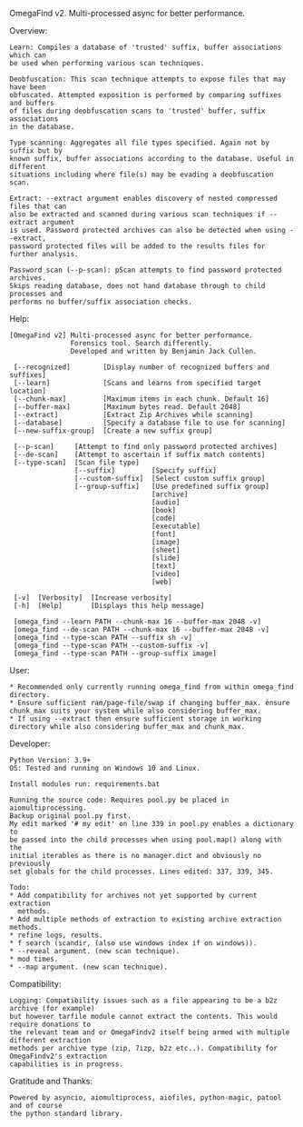 OmegaFind v2. Multi-processed async for better performance.


Overview:

    Learn: Compiles a database of 'trusted' suffix, buffer associations which can
    be used when performing various scan techniques.

    Deobfuscation: This scan technique attempts to expose files that may have been
    obfuscated. Attempted exposition is performed by comparing suffixes and buffers
    of files during deobfuscation scans to 'trusted' buffer, suffix associations
    in the database.

    Type scanning: Aggregates all file types specified. Again not by suffix but by
    known suffix, buffer associations according to the database. Useful in different
    situations including where file(s) may be evading a deobfuscation scan.

    Extract: --extract argument enables discovery of nested compressed files that can
    also be extracted and scanned during various scan techniques if --extract argument
    is used. Password protected archives can also be detected when using --extract,
    password protected files will be added to the results files for further analysis.

    Password scan (--p-scan): pScan attempts to find password protected archives.
    Skips reading database, does not hand database through to child processes and
    performs no buffer/suffix association checks.
 

Help:

    [OmegaFind v2] Multi-processed async for better performance.
                   Forensics tool. Search differently.
                   Developed and written by Benjamin Jack Cullen.
    
     [--recognized]        [Display number of recognized buffers and suffixes]
     [--learn]             [Scans and learns from specified target location]
     [--chunk-max]         [Maximum items in each chunk. Default 16]
     [--buffer-max]        [Maximum bytes read. Default 2048]
     [--extract]           [Extract Zip Archives while scanning]
     [--database]          [Specify a database file to use for scanning]
     [--new-suffix-group]  [Create a new suffix group]
    
     [--p-scan]     [Attempt to find only password protected archives]
     [--de-scan]    [Attempt to ascertain if suffix match contents]
     [--type-scan]  [Scan file type]
                    [--suffix]         [Specify suffix]
                    [--custom-suffix]  [Select custom suffix group]
                    [--group-suffix]   [Use predefined suffix group]
                                       [archive]
                                       [audio]
                                       [book]
                                       [code]
                                       [executable]
                                       [font]
                                       [image]
                                       [sheet]
                                       [slide]
                                       [text]
                                       [video]
                                       [web]
    
     [-v]  [Verbosity]  [Increase verbosity]
     [-h]  [Help]       [Displays this help message]
    
     [omega_find --learn PATH --chunk-max 16 --buffer-max 2048 -v]
     [omega_find --de-scan PATH --chunk-max 16 --buffer-max 2048 -v]
     [omega_find --type-scan PATH --suffix sh -v]
     [omega_find --type-scan PATH --custom-suffix -v]
     [omega_find --type-scan PATH --group-suffix image]


User:

    * Recommended only currently running omega_find from within omega_find directory.
    * Ensure sufficient ram/page-file/swap if changing buffer_max. ensure chunk_max suits your system while also considering buffer_max.
    * If using --extract then ensure sufficient storage in working directory while also considering buffer_max and chunk_max.


Developer:

    Python Version: 3.9+
    OS: Tested and running on Windows 10 and Linux.

    Install modules run: requirements.bat
    
    Running the source code: Requires pool.py be placed in aiomultiprocessing.
    Backup original pool.py first.
    My edit marked '# my edit' on line 339 in pool.py enables a dictionary to
    be passed into the child processes when using pool.map() along with the
    initial iterables as there is no manager.dict and obviously no previously
    set globals for the child processes. Lines edited: 337, 339, 345.

    Todo:
    * Add compatibility for archives not yet supported by current extraction
      methods.
    * Add multiple methods of extraction to existing archive extraction methods.
    * refine logs, results.
    * f search (scandir, (also use windows index if on windows)).
    * --reveal argument. (new scan technique).
    * mod times.
    * --map argument. (new scan technique).


Compatibility:
    
    Logging: Compatibility issues such as a file appearing to be a b2z archive (for example)
    but however tarfile module cannot extract the contents. This would require donations to
    the relevant team and or OmegaFindv2 itself being armed with multiple different extraction
    methods per archive type (zip, 7izp, b2z etc..). Compatibility for OmegaFindv2's extraction
    capabilities is in progress. 


Gratitude and Thanks:

    Powered by asyncio, aiomultiprocess, aiofiles, python-magic, patool and of course
    the python standard library.
